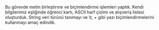 Bu görevde metin birleştirme ve biçimlendirme işlemleri yaptık.
Kendi bilgilerimiz eşliğinde öğrenci kartı, ASCII harf çizimi ve alışveriş listesi oluşturduk.
String veri türünü tanımayı ve \t, + gibi yazı biçimlendirmelerini kullanmayı amaç edindik.
